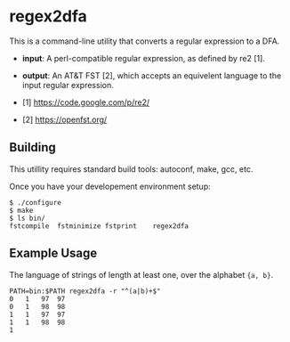 regex2dfa
=========

This is a command-line utility that converts a regular expression to a DFA.

* **input**: A perl-compatible regular expression, as defined by re2 [1].
* **output**: An AT&T FST [2], which accepts an equivelent language to the input regular expression.

* [1] https://code.google.com/p/re2/
* [2] https://openfst.org/

Building
--------

This utillity requires standard build tools: autoconf, make, gcc, etc.

Once you have your developement environment setup:

```
$ ./configure
$ make
$ ls bin/
fstcompile	fstminimize	fstprint	regex2dfa
```

Example Usage
-------------

The language of strings of length at least one, over the alphabet ```{a, b}```.

```
PATH=bin:$PATH regex2dfa -r "^(a|b)+$"
0	1	97	97
0	1	98	98
1	1	97	97
1	1	98	98
1
```
